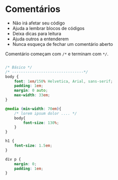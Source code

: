 # Comentários

* Não irá afetar seu código
* Ajuda a lembrar blocos de códigos
* Deixa dicas para leitura
* Ajuda outros a entenderem
* Nunca esqueça de fechar um comentário aberto

Comentário começam com `/*` e terminam com `*/`.

```css

/* Básico */
/* --------------------------------*/
body {
    font: 1em/150% Helvetica, Arial, sans-serif;
    padding: 1em;
    margin: 0 auto;
    max-width: 33em;
}

@media (min-width: 70em){
    /* lorem ipsum dolor .... */
    body{
        font-size: 130%;
    }
}

h1 {
    font-size: 1.5em;
}

div p {
    margin: 0;
    padding: 1em;
}